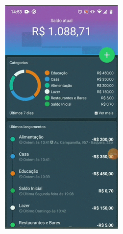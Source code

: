 ![Alt Text](https://github.com/lerochas/smart-money/blob/master/src/assets/smartMoney.gif?raw=true)
